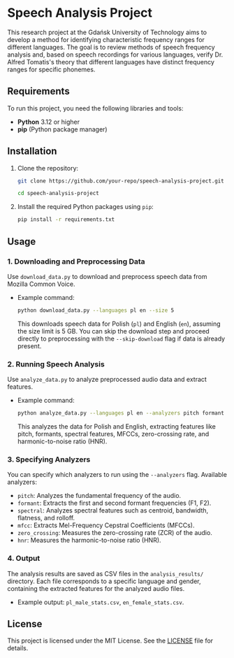# **Speech Analysis Project**

This research project at the Gdańsk University of Technology aims to develop a method for identifying characteristic frequency ranges for different languages. The goal is to review methods of speech frequency analysis and, based on speech recordings for various languages, verify Dr. Alfred Tomatis's theory that different languages have distinct frequency ranges for specific phonemes.

## **Requirements**

To run this project, you need the following libraries and tools:

- **Python** 3.12 or higher
- **pip** (Python package manager)

## **Installation**

1. Clone the repository:

   ```bash
   git clone https://github.com/your-repo/speech-analysis-project.git

   cd speech-analysis-project
   ```

2. Install the required Python packages using `pip`:

   ```bash
   pip install -r requirements.txt
   ```

## **Usage**

### 1. Downloading and Preprocessing Data

Use `download_data.py` to download and preprocess speech data from Mozilla Common Voice.

- Example command:

  ```bash
  python download_data.py --languages pl en --size 5
  ```

  This downloads speech data for Polish (`pl`) and English (`en`), assuming the size limit is 5 GB.
  You can skip the download step and proceed directly to preprocessing with the `--skip-download` flag if data is already present.

### 2. Running Speech Analysis

Use `analyze_data.py` to analyze preprocessed audio data and extract features.

- Example command:

  ```bash
  python analyze_data.py --languages pl en --analyzers pitch formant spectral mfcc zero_crossing hnr
  ```

  This analyzes the data for Polish and English, extracting features like pitch, formants, spectral features, MFCCs, zero-crossing rate, and harmonic-to-noise ratio (HNR).

### 3. Specifying Analyzers

You can specify which analyzers to run using the `--analyzers` flag. Available analyzers:

- `pitch`: Analyzes the fundamental frequency of the audio.
- `formant`: Extracts the first and second formant frequencies (F1, F2).
- `spectral`: Analyzes spectral features such as centroid, bandwidth, flatness, and rolloff.
- `mfcc`: Extracts Mel-Frequency Cepstral Coefficients (MFCCs).
- `zero_crossing`: Measures the zero-crossing rate (ZCR) of the audio.
- `hnr`: Measures the harmonic-to-noise ratio (HNR).

### 4. Output

The analysis results are saved as CSV files in the `analysis_results/` directory. Each file corresponds to a specific language and gender, containing the extracted features for the analyzed audio files.

- Example output: `pl_male_stats.csv`, `en_female_stats.csv`.

## **License**

This project is licensed under the MIT License. See the [LICENSE](LICENSE) file for details.

